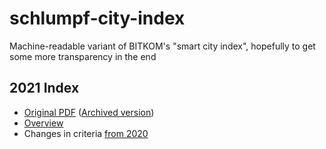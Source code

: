 # schlumpf-city-index
Machine-readable variant of BITKOM's "smart city index", hopefully to get some more transparency in the end

## 2021 Index

* [Original PDF](https://www.bitkom.org/sites/default/files/2021-10/2021-09-30-smart-city-index.pdf?mtm_campaign=smart-city-index-pdf-2021) ([Archived version](https://web.archive.org/web/20211009042146/https://www.bitkom.org/sites/default/files/2021-10/2021-09-30-smart-city-index.pdf?mtm_campaign=smart-city-index-pdf-2021))
* [Overview](2021/index.md)
* Changes in criteria [from 2020](2021/criteria_diff2020.md)
